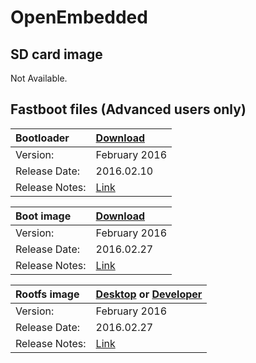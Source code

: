 # OpenEmbedded

## SD card image

Not Available.

## Fastboot files (Advanced users only)

|   Bootloader    |    [Download](http://builds.96boards.org/releases/dragonboard410c/linaro/rescue/latest/dragonboard410c_bootloader_emmc_linux-*.zip)    |
|:------------------|:-----------------------|
|Version:           |February 2016           |
|Release Date:      |2016.02.10              | 
|Release Notes:     |[Link](http://builds.96boards.org/releases/dragonboard410c/linaro/rescue/latest/)      |

|   Boot image    |    [Download](http://builds.96boards.org/snapshots/reference-platform/openembedded/dragonboard-410c/latest/boot-*.img)    |
|:------------------|:-----------------------|
|Version:           |February 2016           |
|Release Date:      |2016.02.27              | 
|Release Notes:     |[Link](http://builds.96boards.org/snapshots/reference-platform/openembedded/dragonboard-410c/latest/)      |

|   Rootfs image    |    [Desktop](http://builds.96boards.org/snapshots/reference-platform/openembedded/dragonboard-410c/latest/rpb-desktop-image-dragonboard-410c-*.rootfs.ext4.gz) or [Developer](http://builds.96boards.org/snapshots/reference-platform/openembedded/dragonboard-410c/latest/rpb-console-image-dragonboard-410c-*.rootfs.ext4.gz)   |
|:------------------|:----------------------------------|
|Version:           |February 2016                      |
|Release Date:      |2016.02.27                         | 
|Release Notes:     |[Link](http://builds.96boards.org/snapshots/reference-platform/openembedded/dragonboard-410c/latest/)      |
